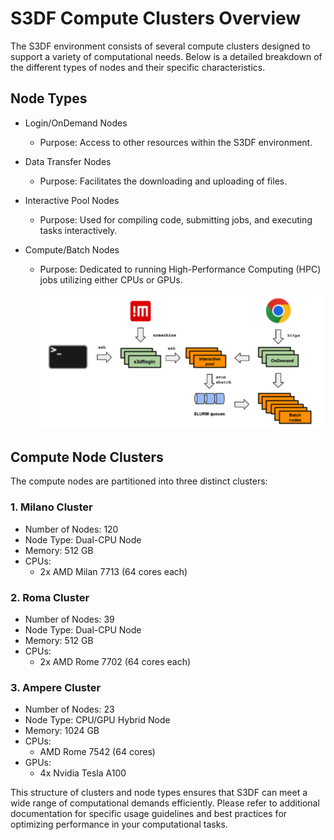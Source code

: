 # S3DF Compute Clusters Overview
The S3DF environment consists of several compute clusters designed to support a variety of computational needs. Below is a detailed breakdown of the different types of nodes and their specific characteristics.

## Node Types
- Login/OnDemand Nodes

  - Purpose: Access to other resources within the S3DF environment.

- Data Transfer Nodes

  - Purpose: Facilitates the downloading and uploading of files.

- Interactive Pool Nodes

  - Purpose: Used for compiling code, submitting jobs, and executing tasks interactively.

- Compute/Batch Nodes

  - Purpose: Dedicated to running High-Performance Computing (HPC) jobs utilizing either CPUs or GPUs.
 
     ![Node types](nodetype.png)

## Compute Node Clusters
The compute nodes are partitioned into three distinct clusters:

### 1. Milano Cluster
- Number of Nodes: 120
- Node Type: Dual-CPU Node
- Memory: 512 GB
- CPUs:
  - 2x AMD Milan 7713 (64 cores each)

### 2. Roma Cluster
 - Number of Nodes: 39
 - Node Type: Dual-CPU Node
 - Memory: 512 GB
 - CPUs:
   - 2x AMD Rome 7702 (64 cores each)

### 3. Ampere Cluster
 - Number of Nodes: 23
 - Node Type: CPU/GPU Hybrid Node
 - Memory: 1024 GB
 - CPUs:
   - AMD Rome 7542 (64 cores)
 - GPUs:
   - 4x Nvidia Tesla A100

This structure of clusters and node types ensures that S3DF can meet a wide range of computational demands efficiently. Please refer to additional documentation for specific usage guidelines and best practices for optimizing performance in your computational tasks.


